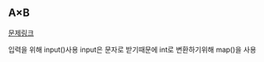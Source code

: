 ## A×B
[문제링크](https://www.acmicpc.net/problem/10998)

입력을 위해 input()사용
input은 문자로 받기때문에 int로 변환하기위해 map()을 사용